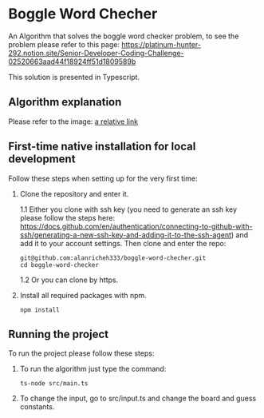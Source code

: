 # Boggle Word Checher
An Algorithm that solves the boggle word checker problem, to see the problem please refer to this page: https://platinum-hunter-292.notion.site/Senior-Developer-Coding-Challenge-02520663aad44f18924ff51d1809589b

This solution is presented in Typescript.

## Algorithm explanation
Please refer to the image: [a relative link](BoggleWordCheckerAlgo.jpeg)

## First-time native installation for local development
Follow these steps when setting up for the very first time:

1. Clone the repository and enter it.

	1.1 Either you clone with ssh key (you need to generate an ssh key please follow the steps here: https://docs.github.com/en/authentication/connecting-to-github-with-ssh/generating-a-new-ssh-key-and-adding-it-to-the-ssh-agent)
	and add it to your account settings. Then clone and enter the repo:

    ```
    git@github.com:alanricheh333/boggle-word-checher.git
    cd boggle-word-checker
    ```
	1.2 Or you can clone by https.

2. Install all required packages with npm.

    ```
    npm install
    ```


## Running the project
To run the project please follow these steps:

1. To run the algorithm just type the command:

    ```
    ts-node src/main.ts
    ```


2. To change the input, go to src/input.ts and change the board and guess constants.
